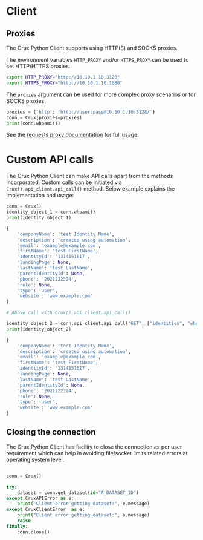 # Client

## Proxies

The Crux Python Client supports using HTTP(S) and SOCKS proxies.

The environment variables `HTTP_PROXY` and/or `HTTPS_PROXY` can be used to set HTTP/HTTPS proxies.

```bash
export HTTP_PROXY="http://10.10.1.10:3128"
export HTTPS_PROXY="http://10.10.1.10:1080"
```

The `proxies` argument can be used for more complex proxy scenarios or for SOCKS proxies.

```python
proxies = {'http': 'http://user:pass@10.10.1.10:3128/'}
conn = Crux(proxies=proxies)
print(conn.whoami())
```

See the [requests proxy documentation](http://docs.python-requests.org/en/master/user/advanced/#proxies) for full usage.

# Custom API calls

The Crux Python Client can make API calls apart from the methods incorporated. Custom calls can be initiated via `Crux().api_client.api_call()` method. Below example explains the implementation and usage:

```python
conn = Crux()
identity_object_1 = conn.whoami()
print(identity_object_1)

{
    'companyName': 'test Identity Name',
    'description': 'created using automation',
    'email': 'example@example.com',
    'firstName': 'test FirstName',
    'identityId': '1314151617',
    'landingPage': None,
    'lastName': 'test LastName',
    'parentIdentityId': None,
    'phone': '2021222324',
    'role': None,
    'type': 'user',
    'website': 'www.example.com'
}

# Above call with Crux().api_client.api_call()

identity_object_2 = conn.api_client.api_call("GET", ["identities", "whoami"], model=Identity)
print(identity_object_2)

{
    'companyName': 'test Identity Name',
    'description': 'created using automation',
    'email': 'example@example.com',
    'firstName': 'test FirstName',
    'identityId': '1314151617',
    'landingPage': None,
    'lastName': 'test LastName',
    'parentIdentityId': None,
    'phone': '2021222324',
    'role': None,
    'type': 'user',
    'website': 'www.example.com'
}
```

## Closing the connection

The Crux Python Client has facility to close the connection as per user requirement which can help in avoiding file/socket limits related errors at operating system level.

```python

conn = Crux()

try:
    dataset = conn.get_dataset(id="A_DATASET_ID")
except CruxAPIError as e:
    print("Client error getting dataset:", e.message)
except CruxClientError  as e:
    print("Client error getting dataset:", e.message)
    raise
finally:
    conn.close()
```
